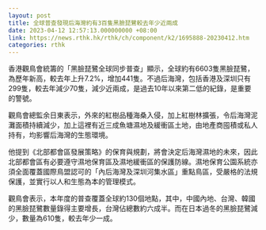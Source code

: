 ```yaml
---
layout: post
title: 全球普查發現后海灣約有3百隻黑臉琵鷺較去年少近兩成
date: 2023-04-12 12:57:13.000000000 +08:00
link: https://news.rthk.hk/rthk/ch/component/k2/1695888-20230412.htm
categories: rthk
---
```


香港觀鳥會統籌的「黑臉琵鷺全球同步普查」顯示，全球約有6603隻黑臉琵鷺，為歷年新高，較去年上升7.2%，增加441隻。不過后海灣，包括香港及深圳只有299隻，較去年減少70隻，減少近兩成，是過去10年以來第二低的紀錄，是重要的警號。

觀鳥會總監余日東表示，外來的紅樹品種海桑入侵，加上紅樹林擴張，令后海灣泥灘面積持續減少，加上這裡有近三成魚塘濕地及緩衝區土地，由地產商囤積或私人持有，均影響后海灣的生態環境。

他提到《北部都會區發展策略》的保育與規劃，將會決定后海灣濕地的未來，因此北部都會區有必要遵守濕地保育區及濕地緩衝區的保護防線。濕地保育公園系統亦須全面覆蓋國際鳥盟認可的「內后海灣及深圳河集水區」重點鳥區，受嚴格的法規保護，並實行以人和生態為本的管理模式。

觀鳥會表示，本年度的普查覆蓋全球約130個地點，其中，中國內地、台灣、韓國的黑臉琵鷺數量錄得主要增長，台灣佔總數約六成半。而在日本過冬的黑臉琵鷺減少，數量為610隻，較去年少一成。
